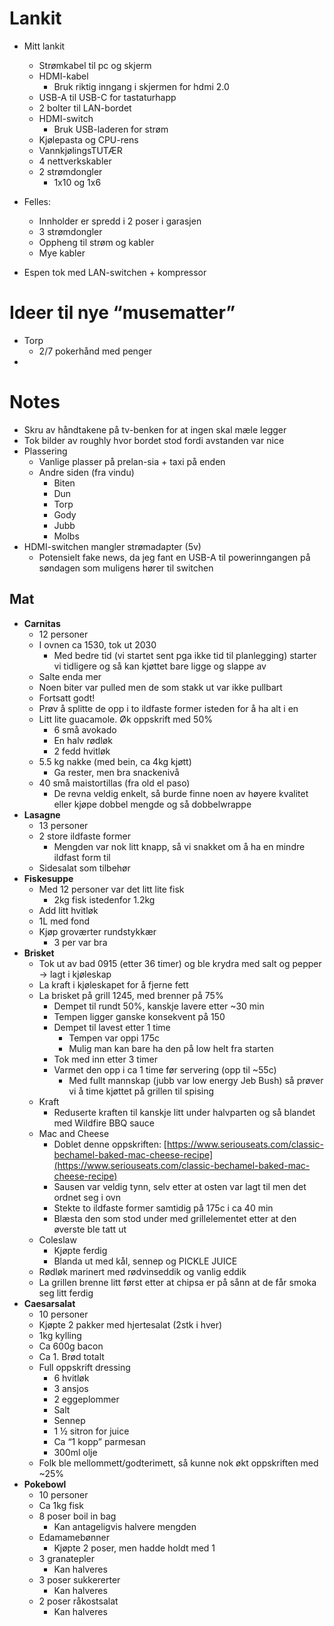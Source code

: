 # Lankit

- Mitt lankit  
  - Strømkabel til pc og skjerm  
  - HDMI-kabel	  
    - Bruk riktig inngang i skjermen for hdmi 2.0  
  - USB-A til USB-C for tastaturhapp  
  - 2 bolter til LAN-bordet  
  - HDMI-switch  
    - Bruk USB-laderen for strøm  
  - Kjølepasta og CPU-rens  
  - VannkjølingsTUTÆR  
  - 4 nettverkskabler  
  - 2 strømdongler  
    - 1x10 og 1x6  
- Felles:  
  - Innholder er spredd i 2 poser i garasjen  
  - 3 strømdongler  
  - Oppheng til strøm og kabler  
  - Mye kabler  
      
- Espen tok med LAN-switchen \+ kompressor

# Ideer til nye “musematter”

- Torp  
  - 2/7 pokerhånd med penger  
- 


# Notes

- Skru av håndtakene på tv-benken for at ingen skal mæle legger  
- Tok bilder av roughly hvor bordet stod fordi avstanden var nice  
- Plassering  
  - Vanlige plasser på prelan-sia \+ taxi på enden  
  - Andre siden (fra vindu)  
    - Biten  
    - Dun  
    - Torp  
    - Gody  
    - Jubb  
    - Molbs  
- HDMI-switchen mangler strømadapter (5v)  
  - Potensielt fake news, da jeg fant en USB-A til powerinngangen på søndagen som muligens hører til switchen

## Mat

- **Carnitas**  
  - 12 personer  
  - I ovnen ca 1530, tok ut 2030  
    - Med bedre tid (vi startet sent pga ikke tid til planlegging) starter vi tidligere og så kan kjøttet bare ligge og slappe av  
  - Salte enda mer  
  - Noen biter var pulled men de som stakk ut var ikke pullbart  
  - Fortsatt godt\!  
  - Prøv å splitte de opp i to ildfaste former isteden for å ha alt i en  
  - Litt lite guacamole. Øk oppskrift med 50%  
    - 6 små avokado  
    - En halv rødløk  
    - 2 fedd hvitløk  
  - 5.5 kg nakke (med bein, ca 4kg kjøtt)  
    - Ga rester, men bra snackenivå  
  - 40 små maistortillas (fra old el paso)  
    - De revna veldig enkelt, så burde finne noen av høyere kvalitet eller kjøpe dobbel mengde og så dobbelwrappe  
- **Lasagne**  
  - 13 personer  
  - 2 store ildfaste former  
    - Mengden var nok litt knapp, så vi snakket om å ha en mindre ildfast form til  
  - Sidesalat som tilbehør  
- **Fiskesuppe**  
  - Med 12 personer var det litt lite fisk  
    - 2kg fisk istedenfor 1.2kg  
  - Add litt hvitløk  
  - 1L med fond  
  - Kjøp groværter rundstykkær  
    - 3 per var bra  
- **Brisket**  
  - Tok ut av bad 0915 (etter 36 timer) og ble krydra med salt og pepper \-\> lagt i kjøleskap  
  - La kraft i kjøleskapet for å fjerne fett  
  - La brisket på grill 1245, med brenner på 75%  
    - Dempet til rundt 50%, kanskje lavere etter \~30 min  
    - Tempen ligger ganske konsekvent på 150  
    - Dempet til lavest etter 1 time  
      - Tempen var oppi 175c  
      - Mulig man kan bare ha den på low helt fra starten  
    - Tok med inn etter 3 timer  
    - Varmet den opp i ca 1 time før servering (opp til \~55c)  
      - Med fullt mannskap (jubb var low energy Jeb Bush) så prøver vi å time kjøttet på grillen til spising  
  - Kraft  
    - Reduserte kraften til kanskje litt under halvparten og så blandet med Wildfire BBQ sauce  
  - Mac and Cheese  
    - Doblet denne oppskriften: [https://www.seriouseats.com/classic-bechamel-baked-mac-cheese-recipe](https://www.seriouseats.com/classic-bechamel-baked-mac-cheese-recipe)  
    - Sausen var veldig tynn, selv etter at osten var lagt til men det ordnet seg i ovn  
    - Stekte to ildfaste former samtidig på 175c i ca 40 min  
    - Blæsta den som stod under med grillelementet etter at den øverste ble tatt ut  
  - Coleslaw  
    - Kjøpte ferdig  
    - Blanda ut med kål, sennep og PICKLE JUICE  
  - Rødløk marinert med rødvinseddik og vanlig eddik  
  - La grillen brenne litt først etter at chipsa er på sånn at de får smoka seg litt ferdig  
- **Caesarsalat**  
  - 10 personer  
  - Kjøpte 2 pakker med hjertesalat (2stk i hver)  
  - 1kg kylling  
  - Ca 600g bacon  
  - Ca 1\. Brød totalt  
  - Full oppskrift dressing  
    - 6 hvitløk  
    - 3 ansjos  
    - 2 eggeplommer  
    - Salt  
    - Sennep  
    - 1 ½ sitron for juice  
    - Ca “1 kopp” parmesan  
    - 300ml olje  
  - Folk ble mellommett/godterimett, så kunne nok økt oppskriften med \~25%  
- **Pokebowl**  
  - 10 personer  
  - Ca 1kg fisk  
  - 8 poser boil in bag  
    - Kan antageligvis halvere mengden  
  - Edamamebønner  
    - Kjøpte 2 poser, men hadde holdt med 1  
  - 3 granatepler  
    - Kan halveres  
  - 3 poser sukkererter  
    - Kan halveres  
  - 2 poser råkostsalat  
    - Kan halveres 